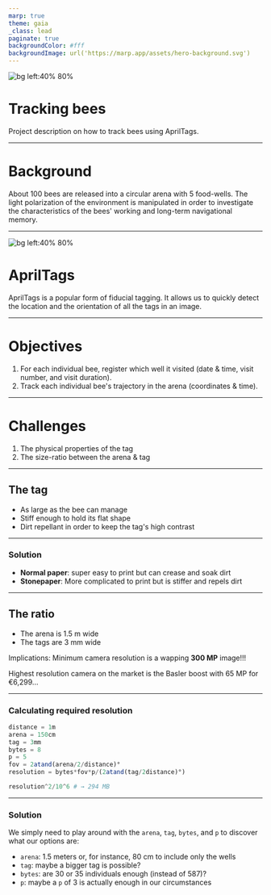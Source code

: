 ```yaml
---
marp: true
theme: gaia
_class: lead
paginate: true
backgroundColor: #fff
backgroundImage: url('https://marp.app/assets/hero-background.svg')
---
```


![bg left:40% 80%](https://datasturgeon.com/assets/logoname.svg)

# **Tracking bees**

Project description on how to track bees using AprilTags.

---

# Background

About 100 bees are released into a circular arena with 5 food-wells. The light polarization of the environment is manipulated in order to investigate the characteristics of the bees' working and long-term navigational memory. 

---

![bg left:40% 80%](https://april.eecs.umich.edu/media/apriltag/tagformats_web.png)

# AprilTags

AprilTags is a popular form of fiducial tagging. It allows us to quickly detect the location and the orientation of all the tags in an image.

---

# Objectives

1. For each individual bee, register which well it visited (date & time, visit number, and visit duration).
2. Track each individual bee's trajectory in the arena (coordinates & time). 

---

# Challenges

1. The physical properties of the tag
2. The size-ratio between the arena & tag

---

## The tag

- As large as the bee can manage
- Stiff enough to hold its flat shape
- Dirt repellant in order to keep the tag's high contrast 

--- 

### Solution

- **Normal paper**: super easy to print but can crease and soak dirt
- **Stonepaper**: More complicated to print but is stiffer and repels dirt 

---

## The ratio

- The arena is 1.5 m wide
- The tags are 3 mm wide

Implications: Minimum camera resolution is a wapping **300 MP** image!!!

Highest resolution camera on the market is the Basler boost with 65 MP for €6,299... 

---

### Calculating required resolution
```julia
distance = 1m
arena = 150cm
tag = 3mm
bytes = 8
p = 5
fov = 2atand(arena/2/distance)°
resolution = bytes*fov*p/(2atand(tag/2distance)°)

resolution^2/10^6 # → 294 MB
```

---

### Solution

We simply need to play around with the `arena`, `tag`, `bytes`, and `p` to discover what our options are:
- `arena`: 1.5 meters or, for instance, 80 cm to include only the wells
- `tag`: maybe a bigger tag is possible?
- `bytes`: are 30 or 35 individuals enough (instead of 587)?
- `p`: maybe a `p` of 3 is actually enough in our circumstances